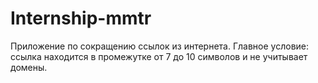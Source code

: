 # Internship-mmtr
Приложение по сокращению ссылок из интернета. Главное условие: ссылка находится в промежутке от 7 до 10 символов и не учитывает домены.
